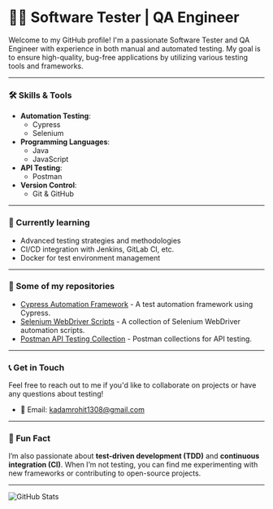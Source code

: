 # 👨‍💻 Software Tester | QA Engineer

Welcome to my GitHub profile! I'm a passionate Software Tester and QA Engineer with experience in both manual and automated testing. My goal is to ensure high-quality, bug-free applications by utilizing various testing tools and frameworks.

---

### 🛠️ Skills & Tools

- **Automation Testing**:
  - Cypress
  - Selenium
- **Programming Languages**:
  - Java
  - JavaScript
- **API Testing**:
  - Postman
- **Version Control**:
  - Git & GitHub

---

### 🌱 Currently learning
- Advanced testing strategies and methodologies
- CI/CD integration with Jenkins, GitLab CI, etc.
- Docker for test environment management

---

### 📂 Some of my repositories

- [Cypress Automation Framework](https://github.com/yourusername/cypress-automation-framework) - A test automation framework using Cypress.
- [Selenium WebDriver Scripts](https://github.com/yourusername/selenium-webdriver-scripts) - A collection of Selenium WebDriver automation scripts.
- [Postman API Testing Collection](https://github.com/yourusername/postman-api-testing) - Postman collections for API testing.

---

### 📞 Get in Touch

Feel free to reach out to me if you'd like to collaborate on projects or have any questions about testing!

- 📧 Email: kadamrohit1308@gmail.com


---

### 🚀 Fun Fact

I’m also passionate about **test-driven development (TDD)** and **continuous integration (CI)**. When I’m not testing, you can find me experimenting with new frameworks or contributing to open-source projects.

---

![GitHub Stats](https://github.com/Rohit130820)
